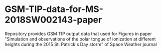 # GSM-TIP-data-for-MS-2018SW002143-paper
Repository provides GSM TIP output data that used for Figures in paper "Simulation and observations of the polar tongue of ionization at different heights during the 2015 St. Patrick's Day storm" of Space Weather journal
